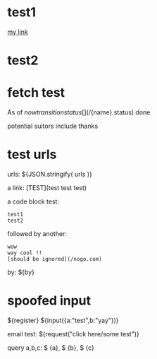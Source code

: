 # test1
[my link](/junk.txt)

# test2
[](/plot.view?src=regress&name=test2&x=Save_ols$.cls[0].weights&y=Save_ols$.cls[0].weights&w=600&h=400)

# fetch test
As of ${now} transition status [](/${name}.status) done

potential suitors include [](/${name}.suitors) thanks

# test urls
urls: ${JSON.stringify( urls )}

a link: [TEST](test test test)

a  code block test:

	test1
	test2

followed by another:

	wow
	way cool !!
	[should be ignored](/nogo.com)

by: ${by}

# spoofed input
${register} ${input({a:"test",b:"yay"})}

email test: ${request("click here/some test")}

query a,b,c: $ {a}, $ {b}, $ {c}